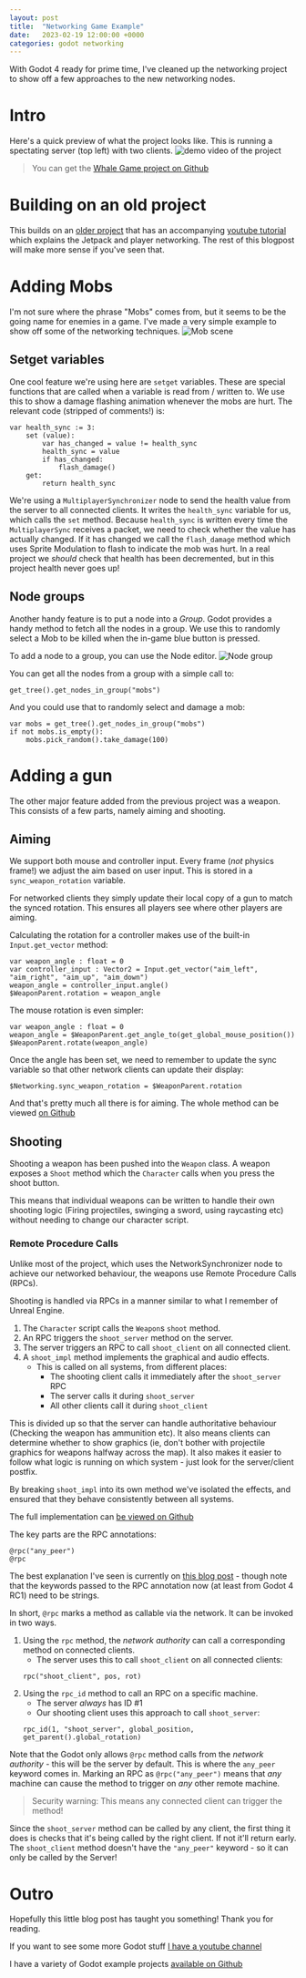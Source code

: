 ```yaml
---
layout: post
title:  "Networking Game Example"
date:   2023-02-19 12:00:00 +0000
categories: godot networking
---
```

With Godot 4 ready for prime time, I've cleaned up the networking project to show off a few approaches to the new networking nodes.

# Intro
Here's a quick preview of what the project looks like. This is running a spectating server (top left) with two clients.
![demo video of the project](/assets/2023-02-19/example.gif)

> You can get the [Whale Game project on Github](https://github.com/MitchMakesThings/Godot-Things/tree/main/Networking/Game)

# Building on an old project
This builds on an [older project](https://github.com/MitchMakesThings/Godot-Things/tree/main/Networking/Explained) that has an accompanying [youtube tutorial](https://www.youtube.com/watch?v=nQ4P3ogXp2Q) which explains the Jetpack and player networking. The rest of this blogpost will make more sense if you've seen that.

# Adding Mobs
I'm not sure where the phrase "Mobs" comes from, but it seems to be the going name for enemies in a game. I've made a very simple example to show off some of the networking techniques.
![Mob scene](/assets/2023-02-19/mob_scene.png)

## Setget variables
One cool feature we're using here are `setget` variables. These are special functions that are called when a variable is read from / written to. We use this to show a damage flashing animation whenever the mobs are hurt. The relevant code (stripped of comments!) is:
```GDScript
var health_sync := 3:
	set (value):
		var has_changed = value != health_sync
		health_sync = value
		if has_changed:
			flash_damage()
	get:
		return health_sync
```
We're using a `MultiplayerSynchronizer` node to send the health value from the server to all connected clients. It writes the `health_sync` variable for us, which calls the `set` method. Because `health_sync` is written every time the `MultiplayerSync` receives a packet, we need to check whether the value has actually changed. If it has changed we call the `flash_damage` method which uses Sprite Modulation to flash to indicate the mob was hurt. In a real project we _should_ check that health has been decremented, but in this project health never goes up!

## Node groups
Another handy feature is to put a node into a *Group*. Godot provides a handy method to fetch all the nodes in a group. We use this to randomly select a Mob to be killed when the in-game blue button is pressed.

To add a node to a group, you can use the Node editor.
![Node group](/assets/2023-02-19/node_group.png)

You can get all the nodes from a group with a simple call to:
```GDScript
get_tree().get_nodes_in_group("mobs")
```

And you could use that to randomly select and damage a mob:
```GDScript
var mobs = get_tree().get_nodes_in_group("mobs")
if not mobs.is_empty():
    mobs.pick_random().take_damage(100)
```

# Adding a gun
The other major feature added from the previous project was a weapon. This consists of a few parts, namely aiming and shooting.

## Aiming
We support both mouse and controller input. Every frame (_not_ physics frame!) we adjust the aim based on user input. This is stored in a `sync_weapon_rotation` variable.

For networked clients they simply update their local copy of a gun to match the synced rotation. This ensures all players see where other players are aiming.

Calculating the rotation for a controller makes use of the built-in `Input.get_vector` method:
```GDScript
var weapon_angle : float = 0
var controller_input : Vector2 = Input.get_vector("aim_left", "aim_right", "aim_up", "aim_down")
weapon_angle = controller_input.angle()
$WeaponParent.rotation = weapon_angle
```

The mouse rotation is even simpler:
```GDScript
var weapon_angle : float = 0
weapon_angle = $WeaponParent.get_angle_to(get_global_mouse_position())
$WeaponParent.rotate(weapon_angle)
```

Once the angle has been set, we need to remember to update the sync variable so that other network clients can update their display:
```GDScript
$Networking.sync_weapon_rotation = $WeaponParent.rotation
```

And that's pretty much all there is for aiming. The whole method can be viewed [on Github](https://github.com/MitchMakesThings/Godot-Things/blob/main/Networking/Game/Project/Characters/Aliens/Character.gd#L46)

## Shooting
Shooting a weapon has been pushed into the `Weapon` class. A weapon exposes a `Shoot` method which the `Character` calls when you press the shoot button.

This means that individual weapons can be written to handle their own shooting logic (Firing projectiles, swinging a sword, using raycasting etc) without needing to change our character script.

### Remote Procedure Calls
Unlike most of the project, which uses the NetworkSynchronizer node to achieve our networked behaviour, the weapons use Remote Procedure Calls (RPCs).

Shooting is handled via RPCs in a manner similar to what I remember of Unreal Engine.

1. The `Character` script calls the `Weapon`s `shoot` method.
1. An RPC triggers the `shoot_server` method on the server.
1. The server triggers an RPC to call `shoot_client` on all connected client.
1. A `shoot_impl` method implements the graphical and audio effects.
    - This is called on all systems, from different places:
        - The shooting client calls it immediately after the `shoot_server` RPC
        - The server calls it during `shoot_server`
        - All other clients call it during `shoot_client`

This is divided up so that the server can handle authoritative behaviour (Checking the weapon has ammunition etc). It also means clients can determine whether to show graphics (ie, don't bother with projectile graphics for weapons halfway across the map). It also makes it easier to follow what logic is running on which system - just look for the server/client postfix.

By breaking `shoot_impl` into its own method we've isolated the effects, and ensured that they behave consistently between all systems.

The full implementation can [be viewed on Github](https://github.com/MitchMakesThings/Godot-Things/blob/main/Networking/Game/Project/Items/Weapons/weapon.gd)

The key parts are the RPC annotations:
```GDScript
@rpc("any_peer")
@rpc
```
The best explanation I've seen is currently on [this blog post](https://godotengine.org/article/multiplayer-changes-godot-4-0-report-2/) - though note that the keywords passed to the RPC annotation now (at least from Godot 4 RC1) need to be strings.

In short, `@rpc` marks a method as callable via the network. It can be invoked in two ways.
1. Using the `rpc` method, the _network authority_ can call a corresponding method on connected clients.
    - The server uses this to call `shoot_client` on all connected clients:
    ```GDScript
    rpc("shoot_client", pos, rot)
    ```
1. Using the `rpc_id` method to call an RPC on a specific machine.
    - The server _always_ has ID #1
    - Our shooting client uses this approach to call `shoot_server`:
    ```GDScript
    rpc_id(1, "shoot_server", global_position, get_parent().global_rotation)
    ```

Note that the Godot only allows `@rpc` method calls from the _network authority_ - this will be the server by default. This is where the `any_peer` keyword comes in. Marking an RPC as `@rpc("any_peer")` means that _any_ machine can cause the method to trigger on _any_ other remote machine.
> Security warning: This means any connected client can trigger the method!

Since the `shoot_server` method can be called by any client, the first thing it does is checks that it's being called by the right client. If not it'll return early.
The `shoot_client` method doesn't have the `"any_peer"` keyword - so it can only be called by the Server!

# Outro
Hopefully this little blog post has taught you something! Thank you for reading.

If you want to see some more Godot stuff [I have a youtube channel](https://www.youtube.com/@MitchMakesThings)

I have a variety of Godot example projects [available on Github](https://github.com/MitchMakesThings/Godot-Things)